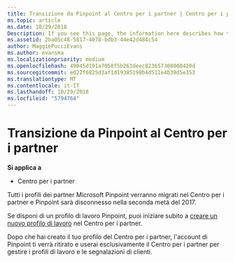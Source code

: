 ```yaml
---
title: Transizione da Pinpoint al Centro per i partner | Centro per i partner
ms.topic: article
ms.date: 10/29/2018
Description: If you see this page, the information here describes how to transition from Pinpoint to Partner Center.
ms.assetid: 2ba05c48-5817-4078-bdb3-44e42d484c54
author: MaggiePucciEvans
ms.author: evansma
ms.localizationpriority: medium
ms.openlocfilehash: 49045d191a7058f5b261deec823657308008420d
ms.sourcegitcommit: ed22f6825d3af1d19385198b4d511e4b39d5e353
ms.translationtype: MT
ms.contentlocale: it-IT
ms.lasthandoff: 10/29/2018
ms.locfileid: "5794764"
---
```

# <a name="transition-from-pinpoint-to-partner-center"></a>Transizione da Pinpoint al Centro per i partner

**Si applica a**

-  Centro per i partner

Tutti i profili dei partner Microsoft Pinpoint verranno migrati nel Centro per i partner e Pinpoint sarà disconnesso nella seconda metà del 2017. 

Se disponi di un profilo di lavoro Pinpoint, puoi iniziare subito a [creare un nuovo profilo di lavoro](create-a-marketing-profile.md) nel Centro per i partner.

Dopo che hai creato il tuo profilo del Centro per i partner, l'account di Pinpoint ti verrà ritirato e userai esclusivamente il Centro per i partner per gestire i profili di lavoro e le segnalazioni di clienti.